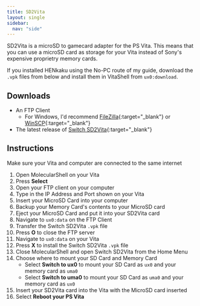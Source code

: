```yaml
---
title: SD2Vita
layout: single
sidebar:
  nav: "side"
---
```


SD2Vita is a microSD to gamecard adapter for the PS Vita. This means that you can use a microSD card as storage for your Vita instead of Sony's expensive proprietry memory cards.

If you installed HENkaku using the No-PC route of my guide, download the `.vpk` files from below and install them in VitaShell from `ux0:download`.

## Downloads
- An FTP Client
	- For Windows, I'd recommend [FileZilla](https://filezilla-project.org/){:target="_blank"} or [WinSCP](https://winscp.net/eng/download.php){:target="_blank"}
- The latest release of [Switch SD2Vita](https://github.com/Applelo/SwitchSD2Vita/releases){:target="_blank"}

## Instructions
Make sure your Vita and computer are connected to the same internet

1. Open MolecularShell on your Vita
2. Press **Select**
3. Open your FTP client on your computer
4. Type in the IP Address and Port shown on your Vita
5. Insert your MicroSD Card into your computer
6. Backup your Memory Card's contents to your MicroSD card
7. Eject your MicroSD Card and put it into your SD2Vita card
8. Navigate to `ux0:data` on the FTP Client
9. Transfer the Switch SD2Vita `.vpk` file
10. Press **O** to close the FTP server
11. Navigate to `ux0:data` on your Vita
12. Press **X** to install the Switch SD2Vita `.vpk` file
13. Close MolecularShell and open Switch SD2Vita from the Home Menu
14. Choose where to mount your SD Card and Memory Card
	- Select **Switch to ux0** to mount your SD Card as `ux0` and your memory card as `uma0`
	- Select **Switch to uma0** to mount your SD Card as `uma0` and your memory card as `ux0`
15. Insert your SD2Vita card into the Vita with the MicroSD card inserted
16. Select **Reboot your PS Vita**
